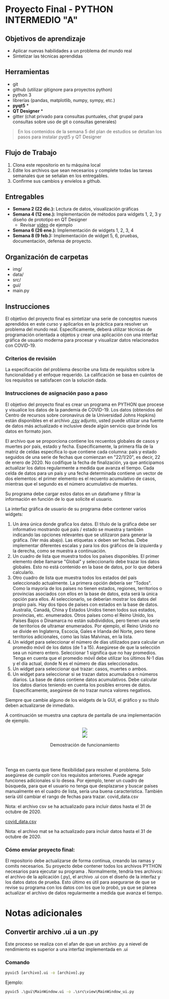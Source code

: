 # Proyecto Final - PYTHON INTERMEDIO "A"

## Objetivos de aprendizaje

- Aplicar nuevas habilidades a un problema del mundo real
- Sintetizar las técnicas aprendidas

## Herramientas

- git
- github (utilizar gitignore para proyectos python)
- python 3
- librerías (pandas, matplotlib, numpy, sympy, etc.)
- **pyqt5** \*
- **QT Designer** \*
- gitter (chat privado para consultas puntuales, chat grupal para consultas sobre uso de git o consultas generales)

> En los contenidos de la semana 5 del plan de estudios se detallan los pasos para instalar pyqt5 y QT Designer

## Flujo de Trabajo

1. Clona este repositorio en tu máquina local
2. Edite los archivos que sean necesarios y complete todas las tareas semanales que se señalan en los entregables.
3. Confirme sus cambios y envíelos a github.

## Entregables

- **Semana 2 (22 dic.):** Lectura de datos, visualización gráficas
- **Semana 4 (12 ene.):** Implementación de métodos para widgets 1, 2, 3 y diseño de prototipo en QT Designer
  - Revisar [vídeo](https://www.youtube.com/watch?v=865Q41omqPk&list=PLwkJQeEWueTuGaSk2ofa1K5JAuLgtV6x_&index=23&ab_channel=cctmexico) de ejemplo
- **Semana 6 (26 ene.):** Implementación de widgets 1, 2, 3, 4
- **Semana 8 (9 feb.):** Implementación de widget 5, 6, pruebas, documentación, defensa de proyecto.

## Organización de carpetas

- img/
- data/
- src/
- gui/
- main.py

## Instrucciones

El objetivo del proyecto final es sintetizar una serie de conceptos nuevos aprendidos en este curso y aplicarlos en la práctica para resolver un problema del mundo real. Específicamente, deberá utilizar técnicas de programación orientada a objetos y crear una aplicación con una interfaz gráfica de usuario moderna para procesar y visualizar datos relacionados con COVID-19.

### Criterios de revisión

La especificación del problema describe una lista de requisitos sobre la funcionalidad y el enfoque requerido. La calificación se basa en cuántos de los requisitos se satisfacen con la solución dada.

### Instrucciones de asignación paso a paso

El objetivo del proyecto final es crear un programa en PYTHON que procese y visualice los datos de la pandemia de COVID-19. Los datos (obtenidos del Centro de recursos sobre coronavirus de la Universidad Johns Hopkins) están disponibles en el archivo [.csv](http://purl.org/pythonintermedio/proyectofinal/data) adjunto, usted puede utilizar una fuente de datos más actualizado e inclusive desde algún servicio que brinde los datos en formato json.

El archivo que se proporciona contiene los recuentos globales de casos y muertes por país, estado y fecha. Específicamente, la primera fila de la matriz de celdas especifica lo que contiene cada columna: país y estado seguidos de una serie de fechas que comienzan en "22/1/20", es decir, 22 de enero de 2020. No codifique la fecha de finalización, ya que anticipamos actualizar los datos regularmente a medida que avanza el tiempo. Cada celda de datos para un país y una fecha determinada contiene un vector de dos elementos: el primer elemento es el recuento acumulativo de casos, mientras que el segundo es el número acumulativo de muertes.

Su programa debe cargar estos datos en un dataframe y filtrar la información en función de lo que solicite el usuario.

La interfaz gráfica de usuario de su programa debe contener varios widgets:

1. Un área única donde grafica los datos. El título de la gráfica debe ser informativo mostrando qué país / estado se muestra y también indicando las opciones relevantes que se utilizaron para generar la gráfica. (Ver más abajo). Las etiquetas x deben ser fechas. Debe implementar diferentes escalas y para los dos gráficos de la izquierda y la derecha, como se muestra a continuación.
2. Un cuadro de lista que muestra todos los países disponibles. El primer elemento debe llamarse "Global" y seleccionarlo debe trazar los datos globales. Esto no está contenido en la base de datos, por lo que deberá calcularlo.
3. Otro cuadro de lista que muestra todos los estados del país seleccionado actualmente. La primera opción debería ser "Todos". Como la mayoría de los países no tienen estados, regiones, territorios o provincias asociados con ellos en la base de datos, esta será la única opción para ellos. Al seleccionarlo, se deberían mostrar los datos del propio país. Hay dos tipos de países con estados en la base de datos. Australia, Canadá, China y Estados Unidos tienen todos sus estados, provincias, etc. enumerados. Otros países como el Reino Unido, los Países Bajos o Dinamarca no están subdivididos, pero tienen una serie de territorios de ultramar enumerados. Por ejemplo, el Reino Unido no se divide en Inglaterra, Escocia, Gales e Irlanda del Norte, pero tiene territorios adicionales, como las Islas Malvinas, en la lista.
4. Un widget para seleccionar el número de días utilizados para calcular un promedio móvil de los datos (de 1 a 15). Asegúrese de que la selección sea un número entero. Seleccionar 1 significa que no hay promedios. Tenga en cuenta que el promedio móvil debe utilizar los últimos N-1 días y el día actual, donde N es el número de días seleccionados.
5. Un widget para seleccionar qué trazar: casos, muertes o ambos.
6. Un widget para seleccionar si se trazan datos acumulados o números diarios. La base de datos contiene datos acumulativos. Debe calcular los datos diarios teniendo en cuenta los posibles errores de datos. Específicamente, asegúrese de no trazar nunca valores negativos.

Siempre que cambie alguno de los widgets de la GUI, el gráfico y su título deben actualizarse de inmediato.

A continuación se muestra una captura de pantalla de una implementación de ejemplo.

<div align="center">
<img src="./img/prototipo.png" >
</div>

<div align="center">
<a href="http://purl.org/matlabintermedio/proyectofinal/demostracion" target="_blank">
<img src="./img/demostracion.png" >
</a>
<p>Demostración de funcionamiento</p>
</div>

<br/><br/>

Tenga en cuenta que tiene flexibilidad para resolver el problema. Solo asegúrese de cumplir con los requisitos anteriores. Puede agregar funciones adicionales si lo desea. Por ejemplo, tener un cuadro de búsqueda, para que el usuario no tenga que desplazarse y buscar países manualmente en el cuadro de lista, sería una buena característica. También sería útil cambiar el rango de fechas para trazar.
covid_data.csv

Nota: el archivo csv se ha actualizado para incluir datos hasta el 31 de octubre de 2020.

[covid_data.csv](http://purl.org/pythonintermedio/proyectofinal/data)

Nota: el archivo mat se ha actualizado para incluir datos hasta el 31 de octubre de 2020.

### Cómo enviar proyecto final:

El repositorio debe actualizarse de forma continua, creando las ramas y comits necesarios. Su proyecto debe contener todos los archivos PYTHON necesarios para ejecutar su programa . Normalmente, tendría tres archivos: el archivo de la aplicación (.py), el archivo .ui con el diseño de la interfaz y los datos datos de prueba. Esto último es útil para asegurarse de que se revise su programa con los datos con los que lo probó, ya que se planea actualizar el archivo de datos regularmente a medida que avanza el tiempo.

# Notas adicionales

## Convertir archivo .ui a un .py

Este proceso se realiza con el afan de que un archivo .py a nievel de rendimiento es superior a una interfaz implementada en .ui

### Comando

```cmd
pyuic5 [archivo].ui -o [archivo].py
```

Ejemplo:

```cmd
pyuic5 .\gui\MainWindow.ui -o .\src\view\MainWindow_ui.py
```
